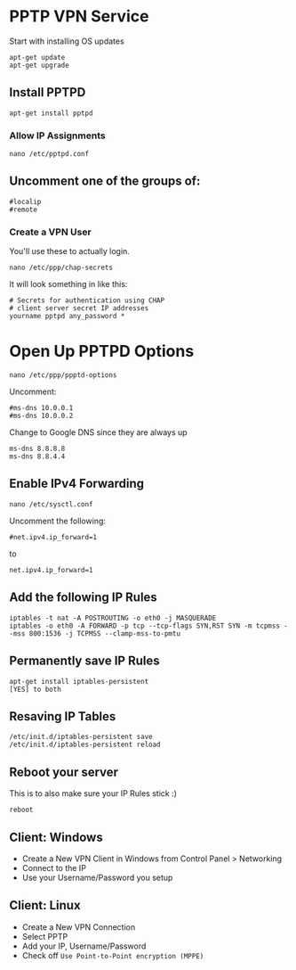 # PPTP VPN Service
Start with installing OS updates

    apt-get update
    apt-get upgrade

## Install PPTPD

    apt-get install pptpd

### Allow IP Assignments

    nano /etc/pptpd.conf

## Uncomment one of the groups of:

    #localip
    #remote

### Create a VPN User
You'll use these to actually login.

    nano /etc/ppp/chap-secrets

It will look something in like this:

    # Secrets for authentication using CHAP
    # client server secret IP addresses
    yourname pptpd any_password *

# Open Up PPTPD Options

    nano /etc/ppp/ppptd-options
    
Uncomment:

    #ms-dns 10.0.0.1
    #ms-dns 10.0.0.2
    
Change to Google DNS since they are always up

    ms-dns 8.8.8.8
    ms-dns 8.8.4.4

## Enable IPv4 Forwarding

    nano /etc/sysctl.conf

Uncomment the following:

    #net.ipv4.ip_forward=1

to

    net.ipv4.ip_forward=1

## Add the following IP Rules

    iptables -t nat -A POSTROUTING -o eth0 -j MASQUERADE
    iptables -o eth0 -A FORWARD -p tcp --tcp-flags SYN,RST SYN -m tcpmss --mss 800:1536 -j TCPMSS --clamp-mss-to-pmtu

## Permanently save IP Rules

    apt-get install iptables-persistent
    [YES] to both
    
## Resaving IP Tables

    /etc/init.d/iptables-persistent save 
    /etc/init.d/iptables-persistent reload

## Reboot your server
This is to also make sure your IP Rules stick :)

    reboot

## Client: Windows
- Create a New VPN Client in Windows from Control Panel > Networking
- Connect to the IP
- Use your Username/Password you setup

## Client: Linux 
- Create a New VPN Connection
- Select PPTP
- Add your IP, Username/Password
- Check off `Use Point-to-Point encryption (MPPE)`
